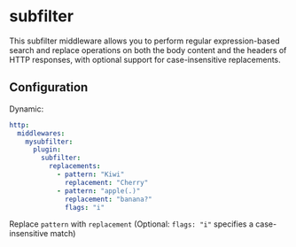 # subfilter

This subfilter middleware allows you to perform regular expression-based search and replace operations on both the body content and the headers of HTTP responses, with optional support for case-insensitive replacements.

## Configuration

Dynamic:
```yaml
http:
  middlewares:
    mysubfilter:
      plugin:
        subfilter:
          replacements:
            - pattern: "Kiwi"
              replacement: "Cherry"
            - pattern: "apple(.)"
              replacement: "banana?"
              flags: "i"
```


Replace `pattern` with `replacement` (Optional: `flags: "i"` specifies a case-insensitive match)
